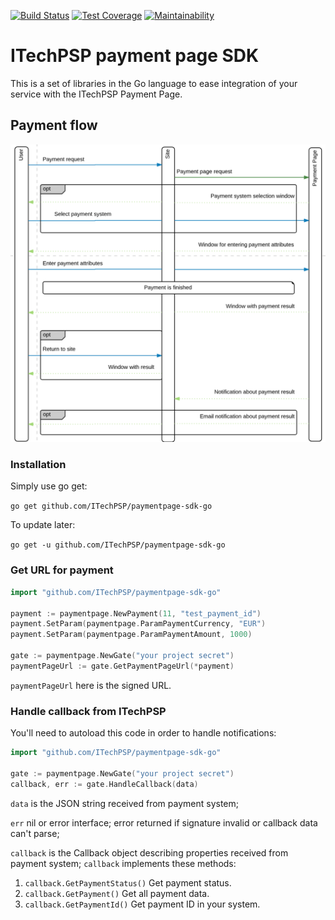 [![Build Status](https://travis-ci.org/ITechPSP/paymentpage-sdk-go.svg?branch=master)](https://travis-ci.org/ITechPSP/paymentpage-sdk-go)
[![Test Coverage](https://api.codeclimate.com/v1/badges/d2273c0e2df6cf669a21/test_coverage)](https://codeclimate.com/github/ITechPSP/paymentpage-sdk-go/test_coverage)
[![Maintainability](https://api.codeclimate.com/v1/badges/d2273c0e2df6cf669a21/maintainability)](https://codeclimate.com/github/ITechPSP/paymentpage-sdk-go/maintainability)

# ITechPSP payment page SDK

This is a set of libraries in the Go language to ease integration of your service
with the ITechPSP Payment Page.

## Payment flow

![Payment flow](flow.png)

### Installation

Simply use go get:

`go get github.com/ITechPSP/paymentpage-sdk-go`

To update later:

`go get -u github.com/ITechPSP/paymentpage-sdk-go`

### Get URL for payment

```go
import "github.com/ITechPSP/paymentpage-sdk-go"

payment := paymentpage.NewPayment(11, "test_payment_id")
payment.SetParam(paymentpage.ParamPaymentCurrency, "EUR")
payment.SetParam(paymentpage.ParamPaymentAmount, 1000)

gate := paymentpage.NewGate("your project secret")
paymentPageUrl := gate.GetPaymentPageUrl(*payment)
``` 

`paymentPageUrl` here is the signed URL.

### Handle callback from ITechPSP

You'll need to autoload this code in order to handle notifications:

```go
import "github.com/ITechPSP/paymentpage-sdk-go"

gate := paymentpage.NewGate("your project secret")
callback, err := gate.HandleCallback(data)
```

`data` is the JSON string received from payment system;

`err` nil or error interface; error returned if signature invalid or callback data can't parse;

`callback` is the Callback object describing properties received from payment system;
`callback` implements these methods: 
1. `callback.GetPaymentStatus()`
    Get payment status.
2. `callback.GetPayment()`
    Get all payment data.
3. `callback.GetPaymentId()`
    Get payment ID in your system.
